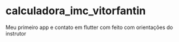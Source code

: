 # calculadora_imc_vitorfantin

Meu primeiro app e contato em flutter com feito com orientações do instrutor
